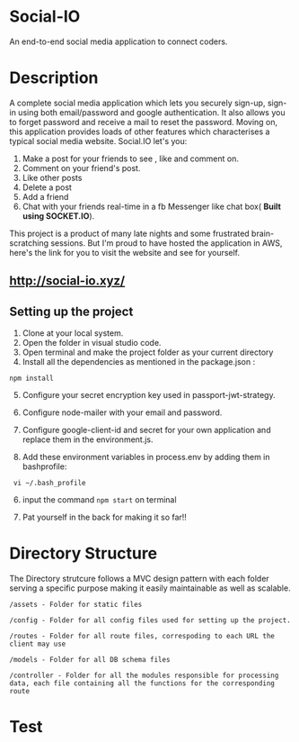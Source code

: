 # Social-IO

An end-to-end social media application to connect coders.

# Description

A complete social media application which lets you securely sign-up, sign-in using both email/password and google authentication.
It also allows you to forget password and receive a mail to reset the password.
Moving on, this application provides loads of other features which characterises a typical social media website.
Social.IO let's you:

1. Make a post for your friends to see , like and comment on.
2. Comment on your friend's post.
3. Like other posts
4. Delete a post
5. Add a friend
6. Chat with your friends real-time in a fb Messenger like chat box( **Built using SOCKET.IO**).

This project is a product of many late nights and some frustrated brain-scratching sessions. But I'm proud to have hosted the application
in AWS, here's the link for you to visit the website and see for yourself.

## http://social-io.xyz/

## Setting up the project

1. Clone at your local system.
2. Open the folder in visual studio code.
3. Open terminal and make the project folder as your current directory
4. Install all the dependencies as mentioned in the package.json :

```
npm install
```

5. Configure your secret encryption key used in passport-jwt-strategy.

6. Configure node-mailer with your email and password.

7. Configure google-client-id and secret for your own application and replace them in the environment.js.

8. Add these environment variables in process.env by adding them in bashprofile:

```
 vi ~/.bash_profile
```

6. input the command `npm start` on terminal

7. Pat yourself in the back for making it so far!!

# Directory Structure

The Directory strutcure follows a MVC design pattern with each folder serving a specific purpose making it easily maintainable as well as scalable.

    /assets - Folder for static files

    /config - Folder for all config files used for setting up the project.

    /routes - Folder for all route files, correspoding to each URL the client may use

    /models - Folder for all DB schema files

    /controller - Folder for all the modules responsible for processing data, each file containing all the functions for the corresponding route

# Test
